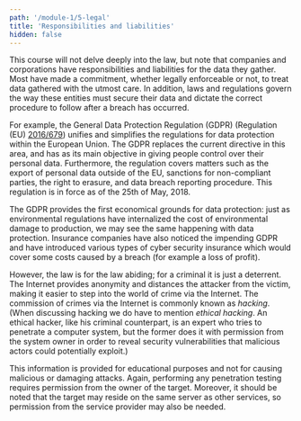```yaml
---
path: '/module-1/5-legal'
title: 'Responsibilities and liabilities'
hidden: false
---
```


This course will not delve deeply into the law, but note that companies and
corporations have responsibilities and liabilities for the data they gather.
Most have made a commitment, whether legally enforceable or not, to treat data
gathered with the utmost care. In addition, laws and regulations govern the way
these entities must secure their data and dictate the correct procedure to
follow after a breach has occurred.

For example, the General Data Protection Regulation (GDPR) (Regulation (EU)
[2016/679](http://eur-lex.europa.eu/legal-content/EN/TXT/HTML/?uri=CELEX:32016R0679#d1e6226-1-1))
unifies and simplifies the regulations for data protection within the European
Union. The GDPR replaces the current directive in this area, and has as its
main objective in giving people control over their personal data. Furthermore,
the regulation covers matters such as the export of personal data outside of
the EU, sanctions for non-compliant parties, the right to erasure, and data
breach reporting procedure. This regulation is in force as of the 25th of May,
2018.

The GDPR provides the first economical grounds for data protection: just as
environmental regulations have internalized the cost of environmental damage to
production, we may see the same happening with data protection. Insurance
companies have also noticed the impending GDPR and have introduced various
types of cyber security insurance which would cover some costs caused by a
breach (for example a loss of profit).

<!--div class="quiznator-plugin" data-quiz-id="46fea97b-2d2f-4c56-bd81-244dfd0db259"></div-->

However, the law is for the law abiding; for a criminal it is just a deterrent.
The Internet provides anonymity and distances the attacker from the victim,
making it easier to step into the world of crime via the Internet. The
commission of crimes via the Internet is commonly known as *hacking*.
(When discussing hacking we do have to mention *ethical hacking*. An
ethical hacker, like his criminal counterpart, is an expert who tries to
penetrate a computer system, but the former does it with permission from the
system owner in order to reveal security vulnerabilities that malicious actors
could potentially exploit.)

<text-box variant="emph" name="TL;DR Breaking into computers is illegal, use common sense">

This information is provided for educational purposes and not for causing
malicious or damaging attacks. Again, performing any penetration testing
requires permission from the owner of the target. Moreover, it should be noted
that the target may reside on the same server as other services, so permission
from the service provider may also be needed.

</text-box>
